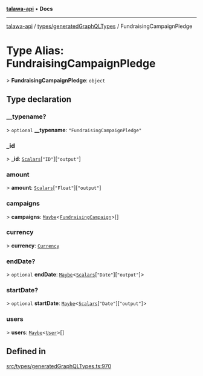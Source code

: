 [**talawa-api**](../../../README.md) • **Docs**

***

[talawa-api](../../../modules.md) / [types/generatedGraphQLTypes](../README.md) / FundraisingCampaignPledge

# Type Alias: FundraisingCampaignPledge

\> **FundraisingCampaignPledge**: `object`

## Type declaration

### \_\_typename?

\> `optional` **\_\_typename**: `"FundraisingCampaignPledge"`

### \_id

\> **\_id**: [`Scalars`](Scalars.md)\[`"ID"`\]\[`"output"`\]

### amount

\> **amount**: [`Scalars`](Scalars.md)\[`"Float"`\]\[`"output"`\]

### campaigns

\> **campaigns**: [`Maybe`](Maybe.md)\<[`FundraisingCampaign`](FundraisingCampaign.md)\>[]

### currency

\> **currency**: [`Currency`](Currency.md)

### endDate?

\> `optional` **endDate**: [`Maybe`](Maybe.md)\<[`Scalars`](Scalars.md)\[`"Date"`\]\[`"output"`\]\>

### startDate?

\> `optional` **startDate**: [`Maybe`](Maybe.md)\<[`Scalars`](Scalars.md)\[`"Date"`\]\[`"output"`\]\>

### users

\> **users**: [`Maybe`](Maybe.md)\<[`User`](User.md)\>[]

## Defined in

[src/types/generatedGraphQLTypes.ts:970](https://github.com/PalisadoesFoundation/talawa-api/blob/d0c167bb942c4778fba221c2cdd27665fc7dbf61/src/types/generatedGraphQLTypes.ts#L970)
